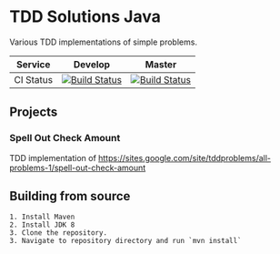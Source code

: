# TDD Solutions Java

Various TDD implementations of simple problems.

| Service   | Develop | Master |
|-----------|---------|--------|
| CI Status | [![Build Status](https://travis-ci.org/ChannelApe/tdd-solutions-java.svg?branch=develop)](https://travis-ci.org/ChannelApe/tdd-solutions-java) | [![Build Status](https://travis-ci.org/ChannelApe/tdd-solutions-java.svg?branch=master)](https://travis-ci.org/ChannelApe/tdd-solutions-java) |

## Projects

### Spell Out Check Amount

TDD implementation of https://sites.google.com/site/tddproblems/all-problems-1/spell-out-check-amount

## Building from source

	1. Install Maven
	2. Install JDK 8
	3. Clone the repository.
	3. Navigate to repository directory and run `mvn install`

